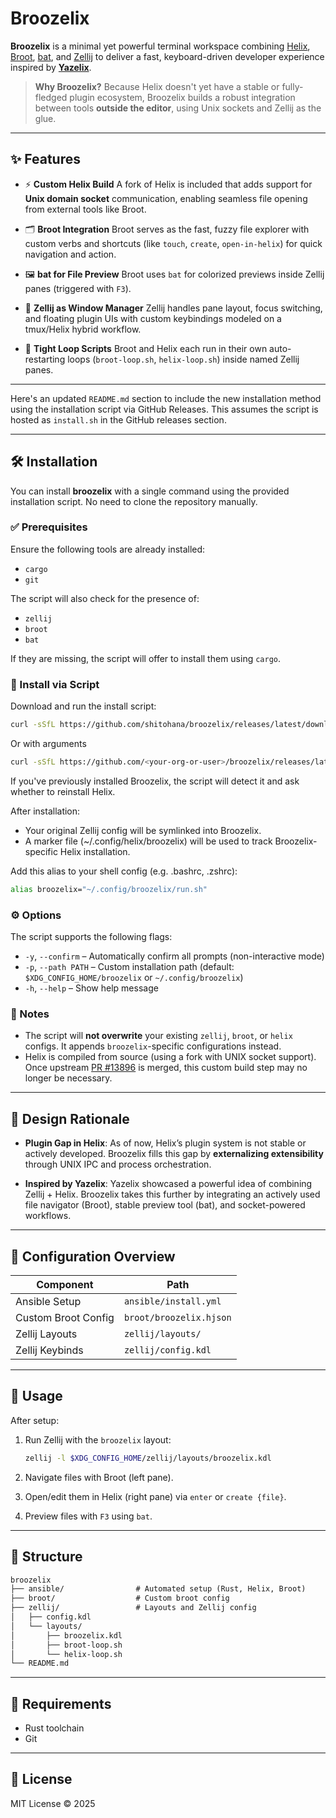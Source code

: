 # Broozelix

**Broozelix** is a minimal yet powerful terminal workspace combining [Helix](https://helix-editor.com/), [Broot](https://github.com/Canop/broot), [bat](https://github.com/sharkdp/bat), and [Zellij](https://zellij.dev) to deliver a fast, keyboard-driven developer experience inspired by **[Yazelix](https://github.com/helix-editor/helix/discussions/2217)**.

> **Why Broozelix?**
> Because Helix doesn't yet have a stable or fully-fledged plugin ecosystem, Broozelix builds a robust integration between tools **outside the editor**, using Unix sockets and Zellij as the glue.

---

## ✨ Features

* ⚡️ **Custom Helix Build**
  A fork of Helix is included that adds support for **Unix domain socket** communication, enabling seamless file opening from external tools like Broot.

* 🗂️ **Broot Integration**
  Broot serves as the fast, fuzzy file explorer with custom verbs and shortcuts (like `touch`, `create`, `open-in-helix`) for quick navigation and action.

* 🖼️ **bat for File Preview**
  Broot uses `bat` for colorized previews inside Zellij panes (triggered with `F3`).

* 🧱 **Zellij as Window Manager**
  Zellij handles pane layout, focus switching, and floating plugin UIs with custom keybindings modeled on a tmux/Helix hybrid workflow.

* 🔁 **Tight Loop Scripts**
  Broot and Helix each run in their own auto-restarting loops (`broot-loop.sh`, `helix-loop.sh`) inside named Zellij panes.

---

Here's an updated `README.md` section to include the new installation method using the installation script via GitHub Releases. This assumes the script is hosted as `install.sh` in the GitHub releases section.

---

## 🛠 Installation

You can install **broozelix** with a single command using the provided installation script. No need to clone the repository manually.

### ✅ Prerequisites

Ensure the following tools are already installed:

* `cargo`
* `git`

The script will also check for the presence of:

* `zellij`
* `broot`
* `bat`

If they are missing, the script will offer to install them using `cargo`.

### 🔽 Install via Script

Download and run the install script:

```bash
curl -sSfL https://github.com/shitohana/broozelix/releases/latest/download/install.sh | bash
```

Or with arguments

```bash
curl -sSfL https://github.com/<your-org-or-user>/broozelix/releases/latest/download/install.sh | bash -s -- -y -p ~/.config/custom-broozelix
```

If you've previously installed Broozelix, the script will detect it and ask whether to reinstall Helix.

After installation:
- Your original Zellij config will be symlinked into Broozelix.
- A marker file (~/.config/helix/broozelix) will be used to track Broozelix-specific Helix installation.

Add this alias to your shell config (e.g. .bashrc, .zshrc):

```bash
alias broozelix="~/.config/broozelix/run.sh"
```

### ⚙️ Options

The script supports the following flags:

* `-y`, `--confirm` – Automatically confirm all prompts (non-interactive mode)
* `-p`, `--path PATH` – Custom installation path (default: `$XDG_CONFIG_HOME/broozelix` or `~/.config/broozelix`)
* `-h`, `--help` – Show help message

### 📌 Notes

* The script will **not overwrite** your existing `zellij`, `broot`, or `helix` configs. It appends `broozelix`-specific configurations instead.
* Helix is compiled from source (using a fork with UNIX socket support). Once upstream [PR #13896](https://github.com/helix-editor/helix/pull/13896) is merged, this custom build step may no longer be necessary.

---

## 🧠 Design Rationale

* **Plugin Gap in Helix**:
  As of now, Helix’s plugin system is not stable or actively developed. Broozelix fills this gap by **externalizing extensibility** through UNIX IPC and process orchestration.

* **Inspired by Yazelix**:
  Yazelix showcased a powerful idea of combining Zellij + Helix. Broozelix takes this further by integrating an actively used file navigator (Broot), stable preview tool (bat), and socket-powered workflows.

---

## 🔧 Configuration Overview

| Component           | Path                    |
| ------------------- | ----------------------- |
| Ansible Setup       | `ansible/install.yml`   |
| Custom Broot Config | `broot/broozelix.hjson` |
| Zellij Layouts      | `zellij/layouts/`       |
| Zellij Keybinds     | `zellij/config.kdl`     |

---

## 🧪 Usage

After setup:

1. Run Zellij with the `broozelix` layout:

   ```bash
   zellij -l $XDG_CONFIG_HOME/zellij/layouts/broozelix.kdl
   ```
2. Navigate files with Broot (left pane).
3. Open/edit them in Helix (right pane) via `enter` or `create {file}`.
4. Preview files with `F3` using `bat`.

---

## 📁 Structure

```txt
broozelix
├── ansible/                # Automated setup (Rust, Helix, Broot)
├── broot/                  # Custom broot config
├── zellij/                 # Layouts and Zellij config
│   ├── config.kdl
│   └── layouts/
│       ├── broozelix.kdl
│       ├── broot-loop.sh
│       └── helix-loop.sh
└── README.md
```

---

## 🧪 Requirements

* Rust toolchain
* Git

---

## 📜 License

MIT License © 2025